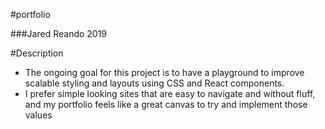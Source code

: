 #portfolio

###Jared Reando 2019


#Description

- The ongoing goal for this project is to have a playground to improve scalable styling and layouts using CSS and React components.
- I prefer simple looking sites that are easy to navigate and without fluff, and my portfolio feels like a great canvas to try and implement those values 
